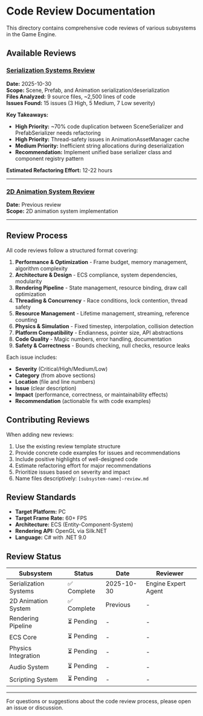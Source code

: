 # Code Review Documentation

This directory contains comprehensive code reviews of various subsystems in the Game Engine.

## Available Reviews

### [Serialization Systems Review](./serialization-systems-review.md)
**Date:** 2025-10-30  
**Scope:** Scene, Prefab, and Animation serialization/deserialization  
**Files Analyzed:** 9 source files, ~2,500 lines of code  
**Issues Found:** 15 issues (3 High, 5 Medium, 7 Low severity)

**Key Takeaways:**
- **High Priority:** ~70% code duplication between SceneSerializer and PrefabSerializer needs refactoring
- **High Priority:** Thread-safety issues in AnimationAssetManager cache
- **Medium Priority:** Inefficient string allocations during deserialization
- **Recommendation:** Implement unified base serializer class and component registry pattern

**Estimated Refactoring Effort:** 12-22 hours

---

### [2D Animation System Review](./2d-animation-system-review.md)
**Date:** Previous review  
**Scope:** 2D animation system implementation

---

## Review Process

All code reviews follow a structured format covering:

1. **Performance & Optimization** - Frame budget, memory management, algorithm complexity
2. **Architecture & Design** - ECS compliance, system dependencies, modularity
3. **Rendering Pipeline** - State management, resource binding, draw call optimization
4. **Threading & Concurrency** - Race conditions, lock contention, thread safety
5. **Resource Management** - Lifetime management, streaming, reference counting
6. **Physics & Simulation** - Fixed timestep, interpolation, collision detection
7. **Platform Compatibility** - Endianness, pointer size, API abstractions
8. **Code Quality** - Magic numbers, error handling, documentation
9. **Safety & Correctness** - Bounds checking, null checks, resource leaks

Each issue includes:
- **Severity** (Critical/High/Medium/Low)
- **Category** (from above sections)
- **Location** (file and line numbers)
- **Issue** (clear description)
- **Impact** (performance, correctness, or maintainability effects)
- **Recommendation** (actionable fix with code examples)

## Contributing Reviews

When adding new reviews:

1. Use the existing review template structure
2. Provide concrete code examples for issues and recommendations
3. Include positive highlights of well-designed code
4. Estimate refactoring effort for major recommendations
5. Prioritize issues based on severity and impact
6. Name files descriptively: `[subsystem-name]-review.md`

## Review Standards

- **Target Platform:** PC
- **Target Frame Rate:** 60+ FPS
- **Architecture:** ECS (Entity-Component-System)
- **Rendering API:** OpenGL via Silk.NET
- **Language:** C# with .NET 9.0

## Review Status

| Subsystem | Status | Date | Reviewer |
|-----------|--------|------|----------|
| Serialization Systems | ✅ Complete | 2025-10-30 | Engine Expert Agent |
| 2D Animation System | ✅ Complete | Previous | - |
| Rendering Pipeline | ⏳ Pending | - | - |
| ECS Core | ⏳ Pending | - | - |
| Physics Integration | ⏳ Pending | - | - |
| Audio System | ⏳ Pending | - | - |
| Scripting System | ⏳ Pending | - | - |

---

For questions or suggestions about the code review process, please open an issue or discussion.
